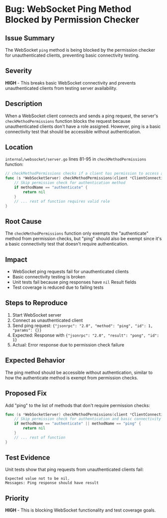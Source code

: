 # Bug: WebSocket Ping Method Blocked by Permission Checker

## Issue Summary
The WebSocket `ping` method is being blocked by the permission checker for unauthenticated clients, preventing basic connectivity testing.

## Severity
**HIGH** - This breaks basic WebSocket connectivity and prevents unauthenticated clients from testing server availability.

## Description
When a WebSocket client connects and sends a ping request, the server's `checkMethodPermissions` function blocks the request because unauthenticated clients don't have a role assigned. However, ping is a basic connectivity test that should be accessible without authentication.

## Location
`internal/websocket/server.go` lines 81-95 in `checkMethodPermissions` function:

```go
// checkMethodPermissions checks if a client has permission to access a specific method
func (s *WebSocketServer) checkMethodPermissions(client *ClientConnection, methodName string) error {
	// Skip permission check for authentication method
	if methodName == "authenticate" {
		return nil
	}
	// ... rest of function requires valid role
}
```

## Root Cause
The `checkMethodPermissions` function only exempts the "authenticate" method from permission checks, but "ping" should also be exempt since it's a basic connectivity test that doesn't require authentication.

## Impact
- WebSocket ping requests fail for unauthenticated clients
- Basic connectivity testing is broken
- Unit tests fail because ping responses have `nil` Result fields
- Test coverage is reduced due to failing tests

## Steps to Reproduce
1. Start WebSocket server
2. Connect as unauthenticated client
3. Send ping request: `{"jsonrpc": "2.0", "method": "ping", "id": 1, "params": {}}`
4. Expected: Response with `{"jsonrpc": "2.0", "result": "pong", "id": 1}`
5. Actual: Error response due to permission check failure

## Expected Behavior
The ping method should be accessible without authentication, similar to how the authenticate method is exempt from permission checks.

## Proposed Fix
Add "ping" to the list of methods that don't require permission checks:

```go
func (s *WebSocketServer) checkMethodPermissions(client *ClientConnection, methodName string) error {
	// Skip permission check for authentication and basic connectivity methods
	if methodName == "authenticate" || methodName == "ping" {
		return nil
	}
	// ... rest of function
}
```

## Test Evidence
Unit tests show that ping requests from unauthenticated clients fail:
```
Expected value not to be nil.
Messages: Ping response should have result
```

## Priority
**HIGH** - This is blocking WebSocket functionality and test coverage goals.
